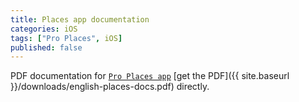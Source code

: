 ```yaml
---
title: Places app documentation
categories: iOS
tags: ["Pro Places", iOS]
published: false
---
```

PDF documentation for [`Pro Places app`][pro-places] [get the PDF]({{ site.baseurl }}/downloads/english-places-docs.pdf) directly.

[pro-places]: https://itunes.apple.com/us/app/pro-places/id948166579
